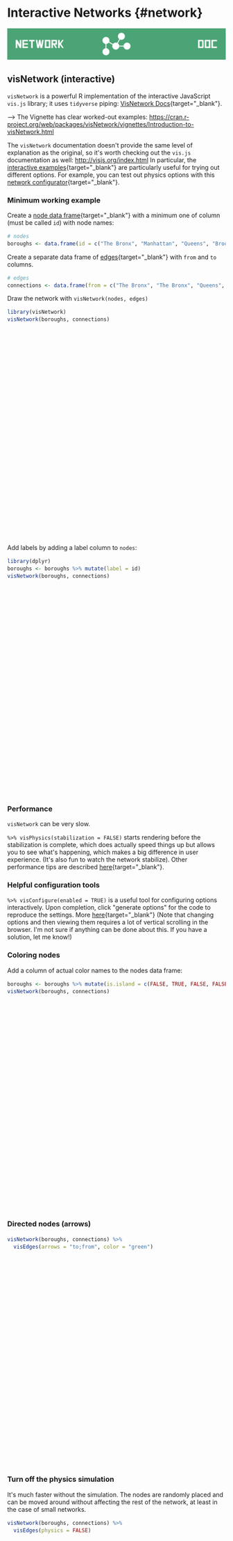 # Interactive Networks {#network}

![](images/banners/banner_network.png)

<!--## ggnetwork (static)-->

## visNetwork (interactive)

`visNetwork` is a powerful R implementation of the interactive JavaScript `vis.js` library; it uses `tidyverse` piping: [VisNetwork Docs](https://datastorm-open.github.io/visNetwork/){target="_blank"}.

--> The Vignette has clear worked-out examples: https://cran.r-project.org/web/packages/visNetwork/vignettes/Introduction-to-visNetwork.html


The `visNetwork` documentation doesn't provide the same level of explanation as the original, so it's worth checking out the `vis.js` documentation as well:
http://visjs.org/index.html  In particular, the [interactive examples](http://visjs.org/network_examples.html){target="_blank"} are particularly useful for trying out different options. For example, you can test out physics options with this [network configurator](http://visjs.org/examples/network/physics/physicsConfiguration.html){target="_blank"}. 


### Minimum working example

Create a [node data frame](https://datastorm-open.github.io/visNetwork/nodes.html){target="_blank"} with a minimum one of column (must be called `id`) with node names:


```r
# nodes
boroughs <- data.frame(id = c("The Bronx", "Manhattan", "Queens", "Brooklyn", "Staten Island"))
```


Create a separate data frame of [edges](https://datastorm-open.github.io/visNetwork/edges.html){target="_blank"} with `from` and `to` columns. 



```r
# edges
connections <- data.frame(from = c("The Bronx", "The Bronx", "Queens", "Queens", "Manhattan", "Brooklyn"), to = c("Manhattan", "Queens", "Brooklyn", "Manhattan", "Brooklyn", "Staten Island"))
```


Draw the network with `visNetwork(nodes, edges)`


```r
library(visNetwork)
visNetwork(boroughs, connections)
```

<!--html_preserve--><div id="htmlwidget-998edf6f843a1a1f4a10" style="width:672px;height:480px;" class="visNetwork html-widget"></div>
<script type="application/json" data-for="htmlwidget-998edf6f843a1a1f4a10">{"x":{"nodes":{"id":["The Bronx","Manhattan","Queens","Brooklyn","Staten Island"]},"edges":{"from":["The Bronx","The Bronx","Queens","Queens","Manhattan","Brooklyn"],"to":["Manhattan","Queens","Brooklyn","Manhattan","Brooklyn","Staten Island"]},"nodesToDataframe":true,"edgesToDataframe":true,"options":{"width":"100%","height":"100%","nodes":{"shape":"dot"},"manipulation":{"enabled":false}},"groups":null,"width":null,"height":null,"idselection":{"enabled":false},"byselection":{"enabled":false},"main":null,"submain":null,"footer":null,"background":"rgba(0, 0, 0, 0)"},"evals":[],"jsHooks":[]}</script><!--/html_preserve-->


Add labels by adding a label column to `nodes`:


```r
library(dplyr)
boroughs <- boroughs %>% mutate(label = id)
visNetwork(boroughs, connections)
```

<!--html_preserve--><div id="htmlwidget-43d752a3034ab64fa5f0" style="width:672px;height:480px;" class="visNetwork html-widget"></div>
<script type="application/json" data-for="htmlwidget-43d752a3034ab64fa5f0">{"x":{"nodes":{"id":["The Bronx","Manhattan","Queens","Brooklyn","Staten Island"],"label":["The Bronx","Manhattan","Queens","Brooklyn","Staten Island"]},"edges":{"from":["The Bronx","The Bronx","Queens","Queens","Manhattan","Brooklyn"],"to":["Manhattan","Queens","Brooklyn","Manhattan","Brooklyn","Staten Island"]},"nodesToDataframe":true,"edgesToDataframe":true,"options":{"width":"100%","height":"100%","nodes":{"shape":"dot"},"manipulation":{"enabled":false}},"groups":null,"width":null,"height":null,"idselection":{"enabled":false},"byselection":{"enabled":false},"main":null,"submain":null,"footer":null,"background":"rgba(0, 0, 0, 0)"},"evals":[],"jsHooks":[]}</script><!--/html_preserve-->



### Performance

`visNetwork` can be very slow. 

`%>% visPhysics(stabilization = FALSE)` starts rendering before the stabilization is complete, which does actually speed things up but allows you to see what's happening, which makes a big difference in user experience.  (It's also fun to watch the network stabilize).  Other performance tips are described [here](https://datastorm-open.github.io/visNetwork/performance.html){target="_blank"}.
  
### Helpful configuration tools  
  
`%>% visConfigure(enabled = TRUE)` is a useful tool for configuring options interactively.  Upon completion, click "generate options" for the code to reproduce the settings. More [here](https://datastorm-open.github.io/visNetwork/configure.html){target="_blank"} (Note that changing options and then viewing them requires a lot of vertical scrolling in the browser.  I'm not sure if anything can be done about this. If you have a solution, let me know!)
  
### Coloring nodes

Add a column of actual color names to the nodes data frame:


```r
boroughs <- boroughs %>% mutate(is.island = c(FALSE, TRUE, FALSE, FALSE, TRUE)) %>% mutate(color = ifelse(is.island, "blue", "yellow"))
visNetwork(boroughs, connections)
```

<!--html_preserve--><div id="htmlwidget-516aebeb71f3303a7e1e" style="width:672px;height:480px;" class="visNetwork html-widget"></div>
<script type="application/json" data-for="htmlwidget-516aebeb71f3303a7e1e">{"x":{"nodes":{"id":["The Bronx","Manhattan","Queens","Brooklyn","Staten Island"],"label":["The Bronx","Manhattan","Queens","Brooklyn","Staten Island"],"is.island":[false,true,false,false,true],"color":["yellow","blue","yellow","yellow","blue"]},"edges":{"from":["The Bronx","The Bronx","Queens","Queens","Manhattan","Brooklyn"],"to":["Manhattan","Queens","Brooklyn","Manhattan","Brooklyn","Staten Island"]},"nodesToDataframe":true,"edgesToDataframe":true,"options":{"width":"100%","height":"100%","nodes":{"shape":"dot"},"manipulation":{"enabled":false}},"groups":null,"width":null,"height":null,"idselection":{"enabled":false},"byselection":{"enabled":false},"main":null,"submain":null,"footer":null,"background":"rgba(0, 0, 0, 0)"},"evals":[],"jsHooks":[]}</script><!--/html_preserve-->

### Directed nodes (arrows)


```r
visNetwork(boroughs, connections) %>% 
  visEdges(arrows = "to;from", color = "green")
```

<!--html_preserve--><div id="htmlwidget-f6a05dc5826461ecad79" style="width:672px;height:480px;" class="visNetwork html-widget"></div>
<script type="application/json" data-for="htmlwidget-f6a05dc5826461ecad79">{"x":{"nodes":{"id":["The Bronx","Manhattan","Queens","Brooklyn","Staten Island"],"label":["The Bronx","Manhattan","Queens","Brooklyn","Staten Island"],"is.island":[false,true,false,false,true],"color":["yellow","blue","yellow","yellow","blue"]},"edges":{"from":["The Bronx","The Bronx","Queens","Queens","Manhattan","Brooklyn"],"to":["Manhattan","Queens","Brooklyn","Manhattan","Brooklyn","Staten Island"]},"nodesToDataframe":true,"edgesToDataframe":true,"options":{"width":"100%","height":"100%","nodes":{"shape":"dot"},"manipulation":{"enabled":false},"edges":{"arrows":"to;from","color":"green"}},"groups":null,"width":null,"height":null,"idselection":{"enabled":false},"byselection":{"enabled":false},"main":null,"submain":null,"footer":null,"background":"rgba(0, 0, 0, 0)"},"evals":[],"jsHooks":[]}</script><!--/html_preserve-->

### Turn off the physics simulation

It's much faster without the simulation. The nodes are randomly placed and can be moved around without affecting the rest of the network, at least in the case of small networks.


```r
visNetwork(boroughs, connections) %>% 
  visEdges(physics = FALSE)
```

<!--html_preserve--><div id="htmlwidget-968e31b911f64ae3e7f7" style="width:672px;height:480px;" class="visNetwork html-widget"></div>
<script type="application/json" data-for="htmlwidget-968e31b911f64ae3e7f7">{"x":{"nodes":{"id":["The Bronx","Manhattan","Queens","Brooklyn","Staten Island"],"label":["The Bronx","Manhattan","Queens","Brooklyn","Staten Island"],"is.island":[false,true,false,false,true],"color":["yellow","blue","yellow","yellow","blue"]},"edges":{"from":["The Bronx","The Bronx","Queens","Queens","Manhattan","Brooklyn"],"to":["Manhattan","Queens","Brooklyn","Manhattan","Brooklyn","Staten Island"]},"nodesToDataframe":true,"edgesToDataframe":true,"options":{"width":"100%","height":"100%","nodes":{"shape":"dot"},"manipulation":{"enabled":false},"edges":{"physics":false}},"groups":null,"width":null,"height":null,"idselection":{"enabled":false},"byselection":{"enabled":false},"main":null,"submain":null,"footer":null,"background":"rgba(0, 0, 0, 0)"},"evals":[],"jsHooks":[]}</script><!--/html_preserve-->

### Grey out nodes far from selected (defined by "degree")

(Click a node to see effect.)


```r
# defaults to 1 degree
visNetwork(boroughs, connections) %>% 
  visOptions(highlightNearest = TRUE)
```

<!--html_preserve--><div id="htmlwidget-829837cc1cc8df663bce" style="width:672px;height:480px;" class="visNetwork html-widget"></div>
<script type="application/json" data-for="htmlwidget-829837cc1cc8df663bce">{"x":{"nodes":{"id":["The Bronx","Manhattan","Queens","Brooklyn","Staten Island"],"label":["The Bronx","Manhattan","Queens","Brooklyn","Staten Island"],"is.island":[false,true,false,false,true],"color":["yellow","blue","yellow","yellow","blue"]},"edges":{"from":["The Bronx","The Bronx","Queens","Queens","Manhattan","Brooklyn"],"to":["Manhattan","Queens","Brooklyn","Manhattan","Brooklyn","Staten Island"]},"nodesToDataframe":true,"edgesToDataframe":true,"options":{"width":"100%","height":"100%","nodes":{"shape":"dot"},"manipulation":{"enabled":false}},"groups":null,"width":null,"height":null,"idselection":{"enabled":false,"style":"width: 150px; height: 26px","useLabels":true,"main":"Select by id"},"byselection":{"enabled":false,"style":"width: 150px; height: 26px","multiple":false,"hideColor":"rgba(200,200,200,0.5)"},"main":null,"submain":null,"footer":null,"background":"rgba(0, 0, 0, 0)","highlight":{"enabled":true,"hoverNearest":false,"degree":1,"algorithm":"all","hideColor":"rgba(200,200,200,0.5)","labelOnly":true},"collapse":{"enabled":false,"fit":false,"resetHighlight":true,"clusterOptions":null,"keepCoord":true,"labelSuffix":"(cluster)"}},"evals":[],"jsHooks":[]}</script><!--/html_preserve-->

```r
# set degree to 2
visNetwork(boroughs, connections) %>% 
  visOptions(highlightNearest = list(enabled = TRUE, 
                                     degree = 2))
```

<!--html_preserve--><div id="htmlwidget-e1691074d1e7528de70a" style="width:672px;height:480px;" class="visNetwork html-widget"></div>
<script type="application/json" data-for="htmlwidget-e1691074d1e7528de70a">{"x":{"nodes":{"id":["The Bronx","Manhattan","Queens","Brooklyn","Staten Island"],"label":["The Bronx","Manhattan","Queens","Brooklyn","Staten Island"],"is.island":[false,true,false,false,true],"color":["yellow","blue","yellow","yellow","blue"]},"edges":{"from":["The Bronx","The Bronx","Queens","Queens","Manhattan","Brooklyn"],"to":["Manhattan","Queens","Brooklyn","Manhattan","Brooklyn","Staten Island"]},"nodesToDataframe":true,"edgesToDataframe":true,"options":{"width":"100%","height":"100%","nodes":{"shape":"dot"},"manipulation":{"enabled":false}},"groups":null,"width":null,"height":null,"idselection":{"enabled":false,"style":"width: 150px; height: 26px","useLabels":true,"main":"Select by id"},"byselection":{"enabled":false,"style":"width: 150px; height: 26px","multiple":false,"hideColor":"rgba(200,200,200,0.5)"},"main":null,"submain":null,"footer":null,"background":"rgba(0, 0, 0, 0)","highlight":{"enabled":true,"hoverNearest":false,"degree":2,"algorithm":"all","hideColor":"rgba(200,200,200,0.5)","labelOnly":true},"collapse":{"enabled":false,"fit":false,"resetHighlight":true,"clusterOptions":null,"keepCoord":true,"labelSuffix":"(cluster)"}},"evals":[],"jsHooks":[]}</script><!--/html_preserve-->

